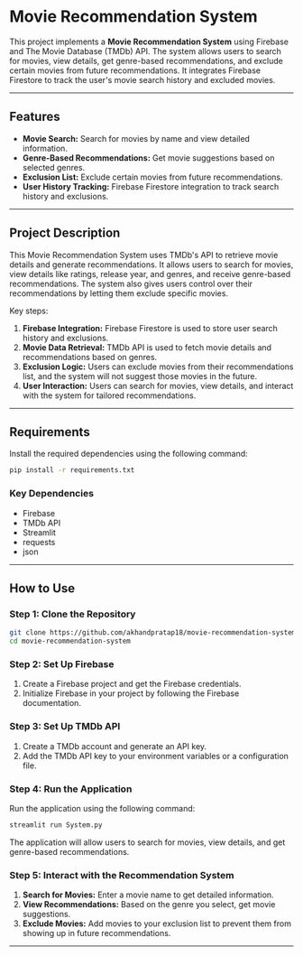 # Movie Recommendation System

This project implements a **Movie Recommendation System** using Firebase and The Movie Database (TMDb) API. The system allows users to search for movies, view details, get genre-based recommendations, and exclude certain movies from future recommendations. It integrates Firebase Firestore to track the user's movie search history and excluded movies.

---

## Features
- **Movie Search:** Search for movies by name and view detailed information.
- **Genre-Based Recommendations:** Get movie suggestions based on selected genres.
- **Exclusion List:** Exclude certain movies from future recommendations.
- **User History Tracking:** Firebase Firestore integration to track search history and exclusions.

---

## Project Description

This Movie Recommendation System uses TMDb's API to retrieve movie details and generate recommendations. It allows users to search for movies, view details like ratings, release year, and genres, and receive genre-based recommendations. The system also gives users control over their recommendations by letting them exclude specific movies.

Key steps:
1. **Firebase Integration:** Firebase Firestore is used to store user search history and exclusions.
2. **Movie Data Retrieval:** TMDb API is used to fetch movie details and recommendations based on genres.
3. **Exclusion Logic:** Users can exclude movies from their recommendations list, and the system will not suggest those movies in the future.
4. **User Interaction:** Users can search for movies, view details, and interact with the system for tailored recommendations.

---

## Requirements

Install the required dependencies using the following command:
```bash
pip install -r requirements.txt
```

### Key Dependencies
- Firebase
- TMDb API
- Streamlit
- requests
- json

---

## How to Use

### Step 1: Clone the Repository
```bash
git clone https://github.com/akhandpratap18/movie-recommendation-system.git
cd movie-recommendation-system
```

### Step 2: Set Up Firebase
1. Create a Firebase project and get the Firebase credentials.
2. Initialize Firebase in your project by following the Firebase documentation.

### Step 3: Set Up TMDb API
1. Create a TMDb account and generate an API key.
2. Add the TMDb API key to your environment variables or a configuration file.

### Step 4: Run the Application
Run the application using the following command:
```bash
streamlit run System.py
```

The application will allow users to search for movies, view details, and get genre-based recommendations.

### Step 5: Interact with the Recommendation System
1. **Search for Movies:** Enter a movie name to get detailed information.
2. **View Recommendations:** Based on the genre you select, get movie suggestions.
3. **Exclude Movies:** Add movies to your exclusion list to prevent them from showing up in future recommendations.

---

